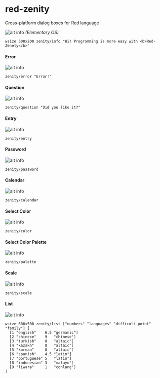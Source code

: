 # red-zenity
Cross-platform dialog boxes for Red language

![alt info](https://image.ibb.co/jCdW0T/0.png)
*(Elementary OS)*
```red
wsize 300x200 zenity/info "Hi! Programming is more easy with <b>Red-Zenety</b>"
```

#### Error
![alt info](https://image.ibb.co/nxzeLT/2.png)
```red
zenity/error "Error!"
```
#### Question
![alt info](https://image.ibb.co/n1q8Eo/4.png)
```red
zenity/question "Did you like it?"
```

#### Entry
![alt info](https://image.ibb.co/iahYfT/5.png)
```red
zenity/entry
```

#### Password
![alt info](https://image.ibb.co/mA4qS8/9.png)
```red
zenity/password
```

#### Calendar
![alt info](https://image.ibb.co/kYxzLT/6.png)
```red
zenity/calendar
```

#### Select Color
![alt info](https://image.ibb.co/iXoTEo/7.png)
```red
zenity/color
```

#### Select Color Palette
![alt info](https://image.ibb.co/ndmtfT/7_1.png)
```red
zenity/palette
```

#### Scale
![alt info](https://image.ibb.co/hQXc78/8.png)
```red
zenity/scale
```

#### List
![alt info](https://image.ibb.co/eVNMZo/10.png)
```red
wsize 600x500 zenity/list ["numbers" "languages" "difficult point" "family"] [
  [1 "english"    6.5 "germanic"]
  [2 "chinese"    9   "chinese"]
  [3 "turkish"    8   "altaic"]
  [4 "kazakh"     8   "altaic"]
  [5 "korean"     8   "altaic"]
  [6 "spanish"    4.5 "latin"]
  [7 "portuguese" 5   "latin"]
  [8 "indonesian" 3   "malayo"]
  [9 "liwara"     1   "conlang"]
]
```

